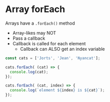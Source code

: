 # Array forEach

Arrays have a `.forEach()` method
- Array-likes may NOT
- Pass a callback
- Callback is called for each element
  - Callback can ALSO get an index variable

```js
const cats = ['Jorts', 'Jean', 'Nyancat'];

cats.forEach( (cat) => { 
  console.log(cat);
});

cats.forEach( (cat, index) => { 
  console.log(`element ${index} is ${cat}`);
});
```
